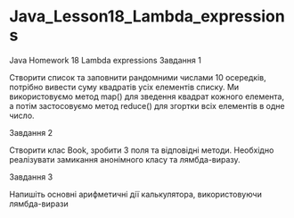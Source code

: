 # Java_Lesson18_Lambda_expressions
Java Homework 18 Lambda expressions
Завдання 1

Створити список та заповнити рандомними числами 10 осередків, потрібно вивести суму квадратів усіх елементів списку.
Ми використовуємо метод map() для зведення квадрат кожного елемента, а потім застосовуємо метод reduce() для згортки всіх елементів в одне число.

Завдання 2

Створити клас Book, зробити 3 поля та відповідні методи.
Необхідно реалізувати замикання анонімного класу та лямбда-виразу.

Завдання 3

Напишіть основні арифметичні дії калькулятора, використовуючи лямбда-вирази

